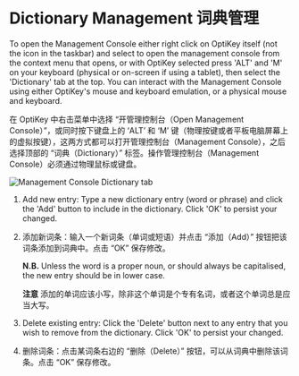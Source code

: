 Dictionary Management
词典管理
======

To open the Management Console either right click on OptiKey itself (not the icon in the taskbar) and select to open the management console from the context menu that opens, or with OptiKey selected press 'ALT' and 'M' on your keyboard (physical or on-screen if using a tablet), then select the 'Dictionary' tab at the top. You can interact with the Management Console using either OptiKey's mouse and keyboard emulation, or a physical mouse and keyboard.

 在 OptiKey 中右击菜单中选择 “开管理控制台（Open Management Console）”，或同时按下键盘上的 ‘ALT’ 和 ‘M’ 键（物理按键或者平板电脑屏幕上的虚拟按键），这两方式都可以打开管理控制台（Management Console），之后选择顶部的 “词典（Dictionary）” 标签。操作管理控制台（Management Console）必须通过物理鼠标或键盘。

![Management Console Dictionary tab](https://github.com/JuliusSweetland/OptiKey/blob/gh-pages/images/Management_Console_Dictionary_Numbered.png)

1. Add new entry: Type a new dictionary entry (word or phrase) and click the 'Add' button to include in the dictionary. Click 'OK' to persist your changed.

1. 添加新词条：输入一个新词条（单词或短语）并点击 “添加（Add）” 按钮把该词条添加到词典中。点击 “OK” 保存修改。

    **N.B.** Unless the word is a proper noun, or should always be capitalised, the new entry should be in lower case.

    **注意** 添加的单词应该小写，除非这个单词是个专有名词，或者这个单词总是应当大写。

2. Delete existing entry: Click the 'Delete' button next to any entry that you wish to remove from the dictionary. Click 'OK' to persist your changed.

2. 删除词条：点击某词条右边的 “删除（Delete）” 按钮，可以从词典中删除该词条。点击 “OK” 保存修改。


